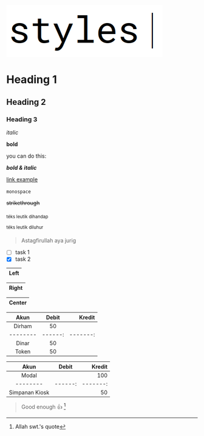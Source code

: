 ![styles](some_pic/styles.png)

# Heading 1

## Heading 2

### Heading 3

_italic_

<!-- *alternate italic* -->

**bold**

you can do this:

**_bold & italic_**

<!-- ***alternate bold & italic*** -->

[link example](https://example.com/)

`monospace`

~~strikethrough~~

<sub>téks leutik dihandap</sub>

<sup>téks leutik diluhur</sup>

<!-- ghaib -->

> Astagfirullah aya jurig

- [ ] task 1
- [x] task 2

| Left |
|------|

| Right |
|------:|

| Center |
|:------:|

| Akun   | Debit | Kredit |
|:------:|:-----:|-------:|
| Dirham | 50    |        |
|--------|------:|-------:|
| Dinar  | 50    |        |
| Token  | 50    |        |

| Akun   | Debit | Kredit |
|:------:|:-----:|-------:|
| Modal  |       | 100    |
|--------|------:|-------:|
| Simpanan Kiosk  |       | 50     |

> Good enough :+1: [^1]

[^1]: Allah swt.'s quote
